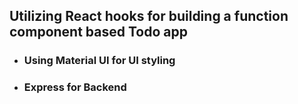 ## Utilizing React hooks for building a function component based Todo app ## 
- ### Using Material UI for UI styling ###
- ### Express for Backend ###
